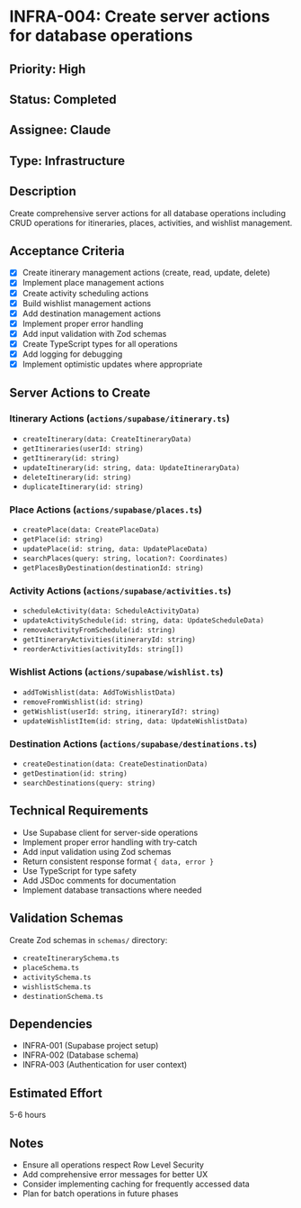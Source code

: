 # INFRA-004: Create server actions for database operations

## Priority: High
## Status: Completed
## Assignee: Claude
## Type: Infrastructure

## Description
Create comprehensive server actions for all database operations including CRUD operations for itineraries, places, activities, and wishlist management.

## Acceptance Criteria
- [x] Create itinerary management actions (create, read, update, delete)
- [x] Implement place management actions
- [x] Create activity scheduling actions
- [x] Build wishlist management actions
- [x] Add destination management actions
- [x] Implement proper error handling
- [x] Add input validation with Zod schemas
- [x] Create TypeScript types for all operations
- [x] Add logging for debugging
- [x] Implement optimistic updates where appropriate

## Server Actions to Create

### Itinerary Actions (`actions/supabase/itinerary.ts`)
- `createItinerary(data: CreateItineraryData)`
- `getItineraries(userId: string)`
- `getItinerary(id: string)`
- `updateItinerary(id: string, data: UpdateItineraryData)`
- `deleteItinerary(id: string)`
- `duplicateItinerary(id: string)`

### Place Actions (`actions/supabase/places.ts`)
- `createPlace(data: CreatePlaceData)`
- `getPlace(id: string)`
- `updatePlace(id: string, data: UpdatePlaceData)`
- `searchPlaces(query: string, location?: Coordinates)`
- `getPlacesByDestination(destinationId: string)`

### Activity Actions (`actions/supabase/activities.ts`)
- `scheduleActivity(data: ScheduleActivityData)`
- `updateActivitySchedule(id: string, data: UpdateScheduleData)`
- `removeActivityFromSchedule(id: string)`
- `getItineraryActivities(itineraryId: string)`
- `reorderActivities(activityIds: string[])`

### Wishlist Actions (`actions/supabase/wishlist.ts`)
- `addToWishlist(data: AddToWishlistData)`
- `removeFromWishlist(id: string)`
- `getWishlist(userId: string, itineraryId?: string)`
- `updateWishlistItem(id: string, data: UpdateWishlistData)`

### Destination Actions (`actions/supabase/destinations.ts`)
- `createDestination(data: CreateDestinationData)`
- `getDestination(id: string)`
- `searchDestinations(query: string)`

## Technical Requirements
- Use Supabase client for server-side operations
- Implement proper error handling with try-catch
- Add input validation using Zod schemas
- Return consistent response format `{ data, error }`
- Use TypeScript for type safety
- Add JSDoc comments for documentation
- Implement database transactions where needed

## Validation Schemas
Create Zod schemas in `schemas/` directory:
- `createItinerarySchema.ts`
- `placeSchema.ts`
- `activitySchema.ts`
- `wishlistSchema.ts`
- `destinationSchema.ts`

## Dependencies
- INFRA-001 (Supabase project setup)
- INFRA-002 (Database schema)
- INFRA-003 (Authentication for user context)

## Estimated Effort
5-6 hours

## Notes
- Ensure all operations respect Row Level Security
- Add comprehensive error messages for better UX
- Consider implementing caching for frequently accessed data
- Plan for batch operations in future phases
